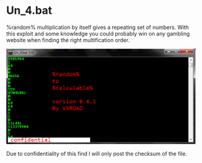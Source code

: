 # Un_4.bat
%random% multiplication by itself gives a repeating set of numbers.
With this exploit and some knowledge you could probably win on any gambling website when finding the right multification order.

![un4bat.png](https://github.com/V3RDAD/Un_4.bat/blob/main/random.png?raw=true)

Due to confidentiality of this find I will only post the checksum of the file.
